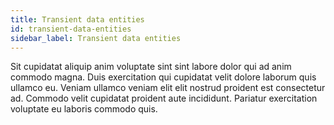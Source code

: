 ```yaml
---
title: Transient data entities
id: transient-data-entities
sidebar_label: Transient data entities
---
```


<!-- @part src="parts/transient-data-entities/h1-transient-data-entities-description.md" -->

Sit cupidatat aliquip anim voluptate sint sint labore dolor qui ad anim commodo magna. Duis exercitation qui cupidatat velit dolore laborum quis ullamco eu. Veniam ullamco veniam elit elit nostrud proident est consectetur ad. Commodo velit cupidatat proident aute incididunt. Pariatur exercitation voluptate eu laboris commodo quis.
<!-- @/part -->

<!-- @part src="parts/transient-data-entities/h1-transient-data-entities-body.md" -->
<!-- Your content goes here, replacing this comment -->
<!-- @/part -->

